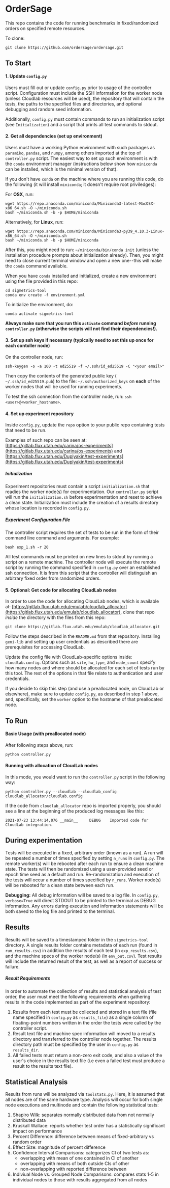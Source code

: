 # OrderSage

This repo contains the code for running benchmarks in fixed/randomized orders on specified remote resources.

To clone: 
```
git clone https://github.com/ordersage/ordersage.git
```

## To Start

#### 1. Update `config.py`

Users must fill out or update `config.py` prior to usage of the controller script. Configuration must include the SSH information for the worker node (unless Cloudlab resources will be used), the repository that will contain the tests, the paths to the specified files and directories, and optional debugging and random seed information.

Additionally, `config.py` must contain commands to run an initialization script (see `Initialization`) and a script that prints all test commands to stdout.

#### 2. Get all dependencies (set up environment)

Users must have a working Python environment with such packages as `paramiko`, `pandas`, and `numpy`, among others imported at the top of `controller.py` script. The easiest way to set up such environment is with the `conda` environment manager (instructions below show how `miniconda` can be installed, which is the minimal version of that).

If you don't have `conda` on the machine where you are running this code, do the following (it will install `miniconda`; it doesn't require root priviledges):

For **OSX**, run:
```
wget https://repo.anaconda.com/miniconda/Miniconda3-latest-MacOSX-x86_64.sh -O ~/miniconda.sh
bash ~/miniconda.sh -b -p $HOME/miniconda
```

Alternatively, for **Linux**, run:
```
wget https://repo.anaconda.com/miniconda/Miniconda3-py39_4.10.3-Linux-x86_64.sh -O ~/miniconda.sh
bash ~/miniconda.sh -b -p $HOME/miniconda
```

After this, you might need to run: `~/miniconda/bin/conda init` (unless the installation procedure prompts about initialization already). Then, you might need to close current terminal window and open a new one--this will make the `conda` command available.

When you have `conda` installed and initialized, create a new environment using the file provided in this repo:

```
cd sigmetrics-tool 
conda env create -f environment.yml
```

To initialize the environment, do: 
```
conda activate sigmetrics-tool
```

**Always make sure that you run this `activate` command *before* running `controller.py` (otherwise the scripts will not find their dependencies!).**

#### 3. Set up ssh keys if necessary (typically need to set this up once for each contoller node)

On the controller node, run:
```
ssh-keygen -o -a 100 -t ed25519 -f ~/.ssh/id_ed25519 -C "<your email>"
```
Then copy the contents of the generated public key (` ~/.ssh/id_ed25519.pub`) to the file: `~/.ssh/authorized_keys` on **each** of the worker nodes that will be used for running experiments.

To test the ssh connection from the controller node, run: `ssh <user>@<worker_hostname>`.

#### 4. Set up experiment repository

Inside `config.py`, update the `repo` option to your public repo containing tests that need to be run.

Examples of such repo can be seen at: [https://gitlab.flux.utah.edu/carina/os-experiments](https://gitlab.flux.utah.edu/carina/os-experiments)
and [https://gitlab.flux.utah.edu/Duplyakin/test-experiments](https://gitlab.flux.utah.edu/Duplyakin/test-experiments)

##### Initialization

Experiment repositories must contain a script `initialization.sh` that readies the worker node(s) for experimentation. Our `controller.py` script will run the `initialization.sh` before experimentation and reset to achieve a clean state. Initialization must include the creation of a results directory whose location is recorded in `config.py`.

##### Experiment Configuration File

The controller script requires the set of tests to be run in the form of their command line command and arguments. For example:

```
bash exp_1.sh -r 20
```

All test commands must be printed on new lines to stdout by running a script on a remote machine. The controller node will execute the remote script by running the command specified in `config.py` over an established ssh connection. It is from this script that the controller will distinguish an arbitrary fixed order from randomized orders.

#### 5. Optional: Get code for allocating CloudLab nodes

In order to use the code for allocating CloudLab nodes, which is available at:
[https://gitlab.flux.utah.edu/emulab/cloudlab_allocator](https://gitlab.flux.utah.edu/emulab/cloudlab_allocator),
clone that repo *inside* the directory with the files from this repo:
```
git clone https://gitlab.flux.utah.edu/emulab/cloudlab_allocator.git
```  

Follow the steps described in the `README.md` from that repository.
Installing `geni-lib` and setting up user credentials as described there are prerequisites for accessing CloudLab.

Update the config file with CloudLab-specific options inside: `cloudlab.config`.
Options such as `site`, `hw_type`, and `node_count` specify how many nodes and where should be allocated for each set of tests run by this tool.
The rest of the options in that file relate to authentication and user credentials.

If you decide to skip this step (and use a preallocated node, on CloudLab or elsewhere),
make sure to update `config.py`, as described in step 1 above, and, specifically,
set the `worker` option to the hostname of that preallocated node.

## To Run

#### Basic Usage (with preallocated node)

After following steps above, run:

```
python controller.py
```

#### Running with allocation of CloudLab nodes

In this mode, you would want to run the `controller.py` script in the following way:

```
python controller.py --cloudlab --cloudlab_config cloudlab_allocator/cloudlab.config
```

If the code from `cloudlab_allocator` repo is imported properly,
you should see a line at the beginning of the produced log messages like this:

```
2021-07-23 13:44:14,076 __main__     DEBUG    Imported code for CloudLab integration.
```

## During experimentation

Tests will be executed in a fixed, arbitrary order (known as a run). A run will be repeated a number of times specified by setting `n_runs` in `config.py`. The remote worker(s) will be rebooted after each run to ensure a clean machine state. The tests will then be randomized using a user-provided seed or epoch time seed as a default and run. Re-randomization and execution of the tests will occur a number of times specified by `n_runs`. Worker node(s) will be rebooted for a clean state between each run.

**Debugging:** All debug information will be saved to a log file. In `config.py`, `verbose=True` will direct STDOUT to be printed to the terminal as DEBUG information. Any errors during execution and information statements will be both saved to the log file and printed to the terminal.

## Results

Results will be saved to a timestamped folder in the `sigmetrics-tool` directory. A single results folder contains metadata of each run (found in `run_results.csv`) in addition the results of each test (in `exp_results.csv`), and the machine specs of the worker node(s) (in `env_out.csv`). Test results will include the returned result of the test, as well as a report of success or failure.

##### Result Requirements

In order to automate the collection of results and statistical analysis of test order, the user must meet the following requirements when gathering results in the code implemented as part of the experiment repository:

1. Results from each test must be collected and stored in a text file (file name specified in `config.py` as `results_file`) as a single column of floating-point numbers written in the order the tests were called by the controller script.
2. Result text file and machine spec information will moved to a results directory and transferred to the controller node together. The results directory path must be specified by the user in `config.py` as `results_dir`.
3. All failed tests must return a non-zero exit code, and also a value of the user's choice in the results text file (i.e even a failed test must produce a result to the results text file).

## Statistical Analysis

Results from runs will be analyzed via `toolstats.py`. Here, it is assumed that all nodes are of the same hardware type. Analysis will occur for both single node executions and multinode and contain the following statistical tests:

1. Shapiro Wilk: separates normally distributed data from not normally distributed data
2. Kruskall Wallace: reports whether test order has a statistically significant impact on performance
3. Percent Difference: difference between means of fixed-arbitrary vs random order
4. Effect Size: magnitude of percent difference
5. Confidence Interval Comparisons: categorizes CI of two tests as: 
    - overlapping with mean of one contained in CI of another
    - overlapping with means of both outside CIs of other
    - non-overlapping with reported difference between
6. Indiviual Node vs. Grouped Node Comparisons: compares stats 1-5 in individual nodes to those with results aggregated from all nodes
